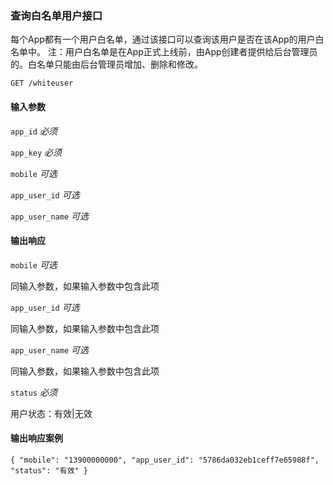 ### 查询白名单用户接口

每个App都有一个用户白名单，通过该接口可以查询该用户是否在该App的用户白名单中。
注：用户白名单是在App正式上线前，由App创建者提供给后台管理员的。白名单只能由后台管理员增加、删除和修改。

` GET /whiteuser `

#### 输入参数

`app_id` *必须*

`app_key` *必须*

`mobile` *可选*

`app_user_id` *可选*

`app_user_name` *可选*

#### 输出响应

`mobile` *可选* 

同输入参数，如果输入参数中包含此项

`app_user_id` *可选* 

同输入参数，如果输入参数中包含此项

`app_user_name` *可选* 

同输入参数，如果输入参数中包含此项

`status` *必须* 

用户状态：有效|无效

#### 输出响应案例

`{
	"mobile": "13900000000",
	"app_user_id": "5786da032eb1ceff7e65988f",
	"status": "有效"
}`